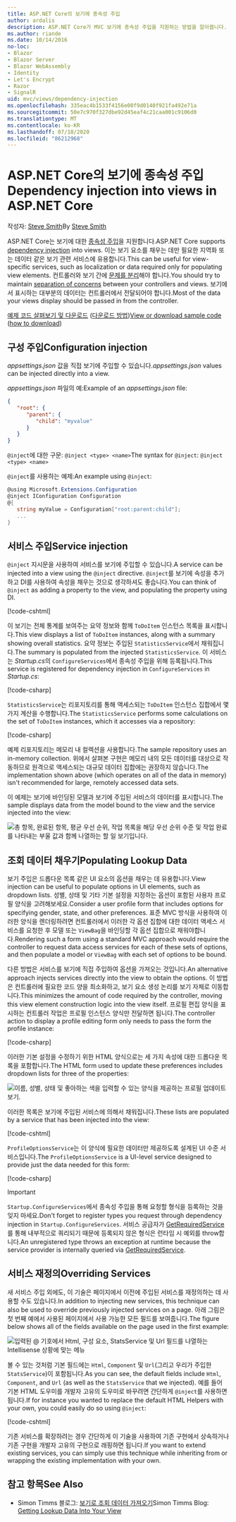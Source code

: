 ```yaml
---
title: ASP.NET Core의 보기에 종속성 주입
author: ardalis
description: ASP.NET Core가 MVC 보기에 종속성 주입을 지원하는 방법을 알아봅니다.
ms.author: riande
ms.date: 10/14/2016
no-loc:
- Blazor
- Blazor Server
- Blazor WebAssembly
- Identity
- Let's Encrypt
- Razor
- SignalR
uid: mvc/views/dependency-injection
ms.openlocfilehash: 335eac4b1533f4156e00f9d0140f921fa492e71a
ms.sourcegitcommit: 50e7c970f327dbe92d45eaf4c21caa001c9106d0
ms.translationtype: MT
ms.contentlocale: ko-KR
ms.lasthandoff: 07/10/2020
ms.locfileid: "86212968"
---
```

# <a name="dependency-injection-into-views-in-aspnet-core"></a><span data-ttu-id="9e437-103">ASP.NET Core의 보기에 종속성 주입</span><span class="sxs-lookup"><span data-stu-id="9e437-103">Dependency injection into views in ASP.NET Core</span></span>

<span data-ttu-id="9e437-104">작성자: [Steve Smith](https://ardalis.com/)</span><span class="sxs-lookup"><span data-stu-id="9e437-104">By [Steve Smith](https://ardalis.com/)</span></span>

<span data-ttu-id="9e437-105">ASP.NET Core는 보기에 대한 [종속성 주입](xref:fundamentals/dependency-injection)을 지원합니다.</span><span class="sxs-lookup"><span data-stu-id="9e437-105">ASP.NET Core supports [dependency injection](xref:fundamentals/dependency-injection) into views.</span></span> <span data-ttu-id="9e437-106">이는 보기 요소를 채우는 데만 필요한 지역화 또는 데이터 같은 보기 관련 서비스에 유용합니다.</span><span class="sxs-lookup"><span data-stu-id="9e437-106">This can be useful for view-specific services, such as localization or data required only for populating view elements.</span></span> <span data-ttu-id="9e437-107">컨트롤러와 보기 간에 [문제를 분리](/dotnet/standard/modern-web-apps-azure-architecture/architectural-principles#separation-of-concerns)해야 합니다.</span><span class="sxs-lookup"><span data-stu-id="9e437-107">You should try to maintain [separation of concerns](/dotnet/standard/modern-web-apps-azure-architecture/architectural-principles#separation-of-concerns) between your controllers and views.</span></span> <span data-ttu-id="9e437-108">보기에서 표시하는 대부분의 데이터는 컨트롤러에서 전달되어야 합니다.</span><span class="sxs-lookup"><span data-stu-id="9e437-108">Most of the data your views display should be passed in from the controller.</span></span>

<span data-ttu-id="9e437-109">[예제 코드 살펴보기 및 다운로드](https://github.com/dotnet/AspNetCore.Docs/tree/master/aspnetcore/mvc/views/dependency-injection/sample) ([다운로드 방법](xref:index#how-to-download-a-sample))</span><span class="sxs-lookup"><span data-stu-id="9e437-109">[View or download sample code](https://github.com/dotnet/AspNetCore.Docs/tree/master/aspnetcore/mvc/views/dependency-injection/sample) ([how to download](xref:index#how-to-download-a-sample))</span></span>

## <a name="configuration-injection"></a><span data-ttu-id="9e437-110">구성 주입</span><span class="sxs-lookup"><span data-stu-id="9e437-110">Configuration injection</span></span>

<span data-ttu-id="9e437-111">*appsettings.json* 값을 직접 보기에 주입할 수 있습니다.</span><span class="sxs-lookup"><span data-stu-id="9e437-111">*appsettings.json* values can be injected directly into a view.</span></span>

<span data-ttu-id="9e437-112">*appsettings.json* 파일의 예:</span><span class="sxs-lookup"><span data-stu-id="9e437-112">Example of an *appsettings.json* file:</span></span>

```json
{
   "root": {
      "parent": {
         "child": "myvalue"
      }
   }
}
```

<span data-ttu-id="9e437-113">`@inject`에 대한 구문: `@inject <type> <name>`</span><span class="sxs-lookup"><span data-stu-id="9e437-113">The syntax for `@inject`: `@inject <type> <name>`</span></span>

<span data-ttu-id="9e437-114">`@inject`를 사용하는 예제:</span><span class="sxs-lookup"><span data-stu-id="9e437-114">An example using `@inject`:</span></span>

```csharp
@using Microsoft.Extensions.Configuration
@inject IConfiguration Configuration
@{
   string myValue = Configuration["root:parent:child"];
   ...
}
```

## <a name="service-injection"></a><span data-ttu-id="9e437-115">서비스 주입</span><span class="sxs-lookup"><span data-stu-id="9e437-115">Service injection</span></span>

<span data-ttu-id="9e437-116">`@inject` 지시문을 사용하여 서비스를 보기에 주입할 수 있습니다.</span><span class="sxs-lookup"><span data-stu-id="9e437-116">A service can be injected into a view using the `@inject` directive.</span></span> <span data-ttu-id="9e437-117">`@inject`를 보기에 속성을 추가하고 DI를 사용하여 속성을 채우는 것으로 생각하셔도 좋습니다.</span><span class="sxs-lookup"><span data-stu-id="9e437-117">You can think of `@inject` as adding a property to the view, and populating the property using DI.</span></span>

[!code-cshtml[](../../mvc/views/dependency-injection/sample/src/ViewInjectSample/Views/ToDo/Index.cshtml?highlight=4,5,15,16,17)]

<span data-ttu-id="9e437-118">이 보기는 전체 통계를 보여주는 요약 정보와 함께 `ToDoItem` 인스턴스 목록을 표시합니다.</span><span class="sxs-lookup"><span data-stu-id="9e437-118">This view displays a list of `ToDoItem` instances, along with a summary showing overall statistics.</span></span> <span data-ttu-id="9e437-119">요약 정보는 주입된 `StatisticsService`에서 채워집니다.</span><span class="sxs-lookup"><span data-stu-id="9e437-119">The summary is populated from the injected `StatisticsService`.</span></span> <span data-ttu-id="9e437-120">이 서비스는 *Startup.cs*의 `ConfigureServices`에서 종속성 주입을 위해 등록됩니다.</span><span class="sxs-lookup"><span data-stu-id="9e437-120">This service is registered for dependency injection in `ConfigureServices` in *Startup.cs*:</span></span>

[!code-csharp[](../../mvc/views/dependency-injection/sample/src/ViewInjectSample/Startup.cs?highlight=6,7&range=15-22)]

<span data-ttu-id="9e437-121">`StatisticsService`는 리포지토리를 통해 액세스되는 `ToDoItem` 인스턴스 집합에서 몇 가지 계산을 수행합니다.</span><span class="sxs-lookup"><span data-stu-id="9e437-121">The `StatisticsService` performs some calculations on the set of `ToDoItem` instances, which it accesses via a repository:</span></span>

[!code-csharp[](../../mvc/views/dependency-injection/sample/src/ViewInjectSample/Model/Services/StatisticsService.cs?highlight=15,20,25)]

<span data-ttu-id="9e437-122">예제 리포지토리는 메모리 내 컬렉션을 사용합니다.</span><span class="sxs-lookup"><span data-stu-id="9e437-122">The sample repository uses an in-memory collection.</span></span> <span data-ttu-id="9e437-123">위에서 살펴본 구현은 메모리 내의 모든 데이터를 대상으로 작동하므로 원격으로 액세스되는 대규모 데이터 집합에는 권장하지 않습니다.</span><span class="sxs-lookup"><span data-stu-id="9e437-123">The implementation shown above (which operates on all of the data in memory) isn't recommended for large, remotely accessed data sets.</span></span>

<span data-ttu-id="9e437-124">이 예제는 보기에 바인딩된 모델과 보기에 주입된 서비스의 데이터를 표시합니다.</span><span class="sxs-lookup"><span data-stu-id="9e437-124">The sample displays data from the model bound to the view and the service injected into the view:</span></span>

![총 항목, 완료된 항목, 평균 우선 순위, 작업 목록을 해당 우선 순위 수준 및 작업 완료를 나타내는 부울 값과 함께 나열하는 할 일 보기입니다.](dependency-injection/_static/screenshot.png)

## <a name="populating-lookup-data"></a><span data-ttu-id="9e437-126">조회 데이터 채우기</span><span class="sxs-lookup"><span data-stu-id="9e437-126">Populating Lookup Data</span></span>

<span data-ttu-id="9e437-127">보기 주입은 드롭다운 목록 같은 UI 요소의 옵션을 채우는 데 유용합니다.</span><span class="sxs-lookup"><span data-stu-id="9e437-127">View injection can be useful to populate options in UI elements, such as dropdown lists.</span></span> <span data-ttu-id="9e437-128">성별, 상태 및 기타 기본 설정을 지정하는 옵션이 포함된 사용자 프로필 양식을 고려해보세요.</span><span class="sxs-lookup"><span data-stu-id="9e437-128">Consider a user profile form that includes options for specifying gender, state, and other preferences.</span></span> <span data-ttu-id="9e437-129">표준 MVC 방식을 사용하여 이러한 양식을 렌더링하려면 컨트롤러에서 이러한 각 옵션 집합에 대한 데이터 액세스 서비스를 요청한 후 모델 또는 `ViewBag`을 바인딩할 각 옵션 집합으로 채워야합니다.</span><span class="sxs-lookup"><span data-stu-id="9e437-129">Rendering such a form using a standard MVC approach would require the controller to request data access services for each of these sets of options, and then populate a model or `ViewBag` with each set of options to be bound.</span></span>

<span data-ttu-id="9e437-130">다른 방법은 서비스를 보기에 직접 주입하여 옵션을 가져오는 것입니다.</span><span class="sxs-lookup"><span data-stu-id="9e437-130">An alternative approach injects services directly into the view to obtain the options.</span></span> <span data-ttu-id="9e437-131">이 방법은 컨트롤러에 필요한 코드 양을 최소화하고, 보기 요소 생성 논리를 보기 자체로 이동합니다.</span><span class="sxs-lookup"><span data-stu-id="9e437-131">This minimizes the amount of code required by the controller, moving this view element construction logic into the view itself.</span></span> <span data-ttu-id="9e437-132">프로필 편집 양식을 표시하는 컨트롤러 작업은 프로필 인스턴스 양식만 전달하면 됩니다.</span><span class="sxs-lookup"><span data-stu-id="9e437-132">The controller action to display a profile editing form only needs to pass the form the profile instance:</span></span>

[!code-csharp[](../../mvc/views/dependency-injection/sample/src/ViewInjectSample/Controllers/ProfileController.cs?highlight=9,19)]

<span data-ttu-id="9e437-133">이러한 기본 설정을 수정하기 위한 HTML 양식으로는 세 가지 속성에 대한 드롭다운 목록을 포함합니다.</span><span class="sxs-lookup"><span data-stu-id="9e437-133">The HTML form used to update these preferences includes dropdown lists for three of the properties:</span></span>

![이름, 성별, 상태 및 좋아하는 색을 입력할 수 있는 양식을 제공하는 프로필 업데이트 보기.](dependency-injection/_static/updateprofile.png)

<span data-ttu-id="9e437-135">이러한 목록은 보기에 주입된 서비스에 의해서 채워집니다.</span><span class="sxs-lookup"><span data-stu-id="9e437-135">These lists are populated by a service that has been injected into the view:</span></span>

[!code-cshtml[](../../mvc/views/dependency-injection/sample/src/ViewInjectSample/Views/Profile/Index.cshtml?highlight=4,16,17,21,22,26,27)]

<span data-ttu-id="9e437-136">`ProfileOptionsService`는 이 양식에 필요한 데이터만 제공하도록 설계된 UI 수준 서비스입니다.</span><span class="sxs-lookup"><span data-stu-id="9e437-136">The `ProfileOptionsService` is a UI-level service designed to provide just the data needed for this form:</span></span>

[!code-csharp[](../../mvc/views/dependency-injection/sample/src/ViewInjectSample/Model/Services/ProfileOptionsService.cs?highlight=7,13,24)]

> [!IMPORTANT]
> <span data-ttu-id="9e437-137">`Startup.ConfigureServices`에서 종속성 주입을 통해 요청할 형식을 등록하는 것을 잊지 마세요.</span><span class="sxs-lookup"><span data-stu-id="9e437-137">Don't forget to register types you request through dependency injection in `Startup.ConfigureServices`.</span></span> <span data-ttu-id="9e437-138">서비스 공급자가 [GetRequiredService](/dotnet/api/microsoft.extensions.dependencyinjection.serviceproviderserviceextensions.getrequiredservice)를 통해 내부적으로 쿼리되기 때문에 등록되지 않은 형식은 런타임 시 예외를 throw합니다.</span><span class="sxs-lookup"><span data-stu-id="9e437-138">An unregistered type throws an exception at runtime because the service provider is internally queried via [GetRequiredService](/dotnet/api/microsoft.extensions.dependencyinjection.serviceproviderserviceextensions.getrequiredservice).</span></span>

## <a name="overriding-services"></a><span data-ttu-id="9e437-139">서비스 재정의</span><span class="sxs-lookup"><span data-stu-id="9e437-139">Overriding Services</span></span>

<span data-ttu-id="9e437-140">새 서비스 주입 외에도, 이 기술은 페이지에서 이전에 주입된 서비스를 재정의하는 데 사용할 수도 있습니다.</span><span class="sxs-lookup"><span data-stu-id="9e437-140">In addition to injecting new services, this technique can also be used to override previously injected services on a page.</span></span> <span data-ttu-id="9e437-141">아래 그림은 첫 번째 예에서 사용된 페이지에서 사용 가능한 모든 필드를 보여줍니다.</span><span class="sxs-lookup"><span data-stu-id="9e437-141">The figure below shows all of the fields available on the page used in the first example:</span></span>

![입력된 @ 기호에서 Html, 구성 요소, StatsService 및 Url 필드를 나열하는 Intellisense 상황에 맞는 메뉴](dependency-injection/_static/razor-fields.png)

<span data-ttu-id="9e437-143">볼 수 있는 것처럼 기본 필드에는 `Html`, `Component` 및 `Url`(그리고 우리가 주입한 `StatsService`)이 포함됩니다.</span><span class="sxs-lookup"><span data-stu-id="9e437-143">As you can see, the default fields include `Html`, `Component`, and `Url` (as well as the `StatsService` that we injected).</span></span> <span data-ttu-id="9e437-144">예를 들어 기본 HTML 도우미를 개발자 고유의 도우미로 바꾸려면 간단하게 `@inject`를 사용하면 됩니다.</span><span class="sxs-lookup"><span data-stu-id="9e437-144">If for instance you wanted to replace the default HTML Helpers with your own, you could easily do so using `@inject`:</span></span>

[!code-cshtml[](../../mvc/views/dependency-injection/sample/src/ViewInjectSample/Views/Helper/Index.cshtml?highlight=3,11)]

<span data-ttu-id="9e437-145">기존 서비스를 확장하려는 경우 간단하게 이 기술을 사용하여 기존 구현에서 상속하거나 기존 구현을 개발자 고유의 구현으로 래핑하면 됩니다.</span><span class="sxs-lookup"><span data-stu-id="9e437-145">If you want to extend existing services, you can simply use this technique while inheriting from or wrapping the existing implementation with your own.</span></span>

## <a name="see-also"></a><span data-ttu-id="9e437-146">참고 항목</span><span class="sxs-lookup"><span data-stu-id="9e437-146">See Also</span></span>

* <span data-ttu-id="9e437-147">Simon Timms 블로그: [보기로 조회 데이터 가져오기](https://blog.simontimms.com/2015/06/09/getting-lookup-data-into-you-view/)</span><span class="sxs-lookup"><span data-stu-id="9e437-147">Simon Timms Blog: [Getting Lookup Data Into Your View](https://blog.simontimms.com/2015/06/09/getting-lookup-data-into-you-view/)</span></span>
